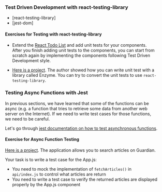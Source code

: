 
### Test Driven Development with react-testing-library

- [react-testing-library]
- [jest-dom]

#### Exercises for Testing with react-testing-library

- Extend the [React Todo List](https://github.com/thoughtworks-jumpstart/react-todo-list) and add unit tests for your components. After you finish adding unit tests to the components, you can start from scratch again by implementing the components following Test Driven Development style.

- [Here is a project](https://github.com/pinglinh/tutorial-the-guardian-search-app/tree/functional-app). The author showed how you can write unit test with a library called Enzyme. You can try to convert the unit tests to use `react-testing-library`.

### Testing Async Functions with Jest

In previous sections, we have learned that some of the functions can be async (e.g. a function that tries to retrieve some data from another web server on the Internet). If we need to write test cases for those functions, we need to be careful.

Let's go through [jest documentation on how to test asynchronous functions](https://jestjs.io/docs/en/tutorial-async).

#### Exercise for Async Function Testing

[Here is a project](https://github.com/pinglinh/tutorial-the-guardian-search-app/tree/functional-app). The application allows you to search articles on Guardian.

Your task is to write a test case for the App.js:

- You need to mock the implementation of `fetchArticles()` in `api/index.js` to control what articles are return
- You need to write a test case to verify the returned articles are displayed properly by the App.js component
